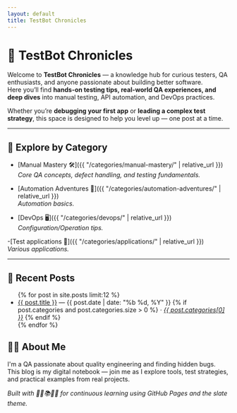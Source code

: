 ```yaml
---
layout: default
title: TestBot Chronicles
---
```


# 🐞 TestBot Chronicles

Welcome to **TestBot Chronicles** — a knowledge hub for curious testers, QA enthusiasts, and anyone passionate about building better software.  
Here you’ll find **hands-on testing tips, real-world QA experiences, and deep dives** into manual testing, API automation, and DevOps practices.  

Whether you’re **debugging your first app** or **leading a complex test strategy**, this space is designed to help you level up — one post at a time.

---

## 📂 Explore by Category
- [Manual Mastery 🛠]({{ "/categories/manual-mastery/" | relative_url }})  
  *Core QA concepts, defect handling, and testing fundamentals.*

- [Automation Adventures 🔌]({{ "/categories/automation-adventures/" | relative_url }})  
  *Automation basics.*

- [DevOps 🖥]({{ "/categories/devops/" | relative_url }})  
  *Configuration/Operation tips.*
  
-[Test applications 🧬]({{ "/categories/applications/" | relative_url }})  
  *Various applications.*
  
---

## 📝 Recent Posts
<ul>
{% for post in site.posts limit:12 %}
  <li>
    <a href="{{ post.url | relative_url }}">{{ post.title }}</a>
    <span> — {{ post.date | date: "%b %d, %Y" }}</span>
    {% if post.categories and post.categories.size > 0 %}
      <em> · <a href="{{ '/categories/' | append: post.categories[0] | append: '/' | relative_url }}">{{ post.categories[0] }}</a></em>
    {% endif %}
  </li>
{% endfor %}
</ul>


## 👩‍💻 About Me

I'm a QA passionate about quality engineering and finding hidden bugs.  
This blog is my digital notebook — join me as I explore tools, test strategies, and practical examples from real projects.



*Built with 🧑‍💻📚🚀🌐  for continuous learning using GitHub Pages and the slate theme.*
